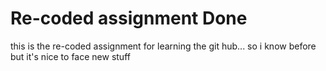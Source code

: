 # Re-coded assignment Done

this is the re-coded assignment for learning the git hub... so i know before but it's nice to face new stuff
